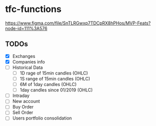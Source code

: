 # tfc-functions

https://www.figma.com/file/SnTLRGwxp7TDCpRX8hPHos/MVP-Feats?node-id=111%3A576

## TODOs
- [x] Exchanges
- [x] Companies info
- [ ] Historical Data 
  - [ ] 1D rage of 15min candles (OHLC)
  - [ ] 1S range of 15min candles (OHLC)
  - [ ] 6M of 1day candles (OHLC)
  - [ ] 1day candles since 01/2019 (OHLC)
- [ ] Intraday
- [ ] New account
- [ ] Buy Order
- [ ] Sell Order
- [ ] Users portfolio consolidation